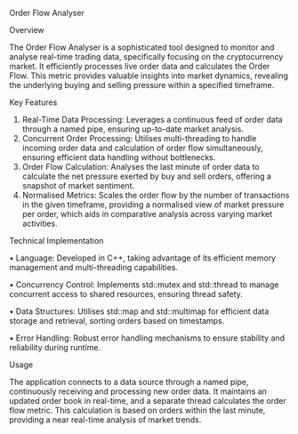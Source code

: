 Order Flow Analyser

Overview

The Order Flow Analyser is a sophisticated tool designed to monitor and analyse real-time trading data, specifically focusing on the cryptocurrency market. It efficiently processes live order data and calculates the Order Flow. This metric provides valuable insights into market dynamics, revealing the underlying buying and selling pressure within a specified timeframe.

Key Features
1.	Real-Time Data Processing: Leverages a continuous feed of order data through a named pipe, ensuring up-to-date market analysis.
2.	Concurrent Order Processing: Utilises multi-threading to handle incoming order data and calculation of order flow simultaneously, ensuring efficient data handling without bottlenecks.
3.	Order Flow Calculation: Analyses the last minute of order data to calculate the net pressure exerted by buy and sell orders, offering a snapshot of market sentiment.
4.	Normalised Metrics: Scales the order flow by the number of transactions in the given timeframe, providing a normalised view of market pressure per order, which aids in comparative analysis across varying market activities.

Technical Implementation

•	Language: Developed in C++, taking advantage of its efficient memory management and multi-threading capabilities.

•	Concurrency Control: Implements std::mutex and std::thread to manage concurrent access to shared resources, ensuring thread safety.

•	Data Structures: Utilises std::map and std::multimap for efficient data storage and retrieval, sorting orders based on timestamps.

•	Error Handling: Robust error handling mechanisms to ensure stability and reliability during runtime.

Usage

The application connects to a data source through a named pipe, continuously receiving and processing new order data. It maintains an updated order book in real-time, and a separate thread calculates the order flow metric. This calculation is based on orders within the last minute, providing a near real-time analysis of market trends.
